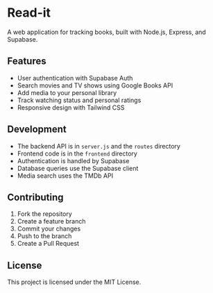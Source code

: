# Read-it

A web application for tracking books, built with Node.js, Express, and Supabase.

## Features

- User authentication with Supabase Auth
- Search movies and TV shows using Google Books API
- Add media to your personal library
- Track watching status and personal ratings
- Responsive design with Tailwind CSS

## Development

- The backend API is in `server.js` and the `routes` directory
- Frontend code is in the `frontend` directory
- Authentication is handled by Supabase
- Database queries use the Supabase client
- Media search uses the TMDb API

## Contributing

1. Fork the repository
2. Create a feature branch
3. Commit your changes
4. Push to the branch
5. Create a Pull Request

## License

This project is licensed under the MIT License.
